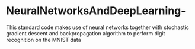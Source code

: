 # NeuralNetworksAndDeepLearning-
This standard code makes use of neural networks together with stochastic gradient descent and backpropagation algorithm to perform digit recognition on the MNIST data

